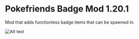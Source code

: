 # Pokefriends Badge Mod 1.20.1
 Mod that adds functionless badge items that can be spawned in.

![Alt text](https://github.com/goodtosea/Pokefriends-Badges-Mod-1.20.1/main/mod_thumbnail.png?raw=true)
